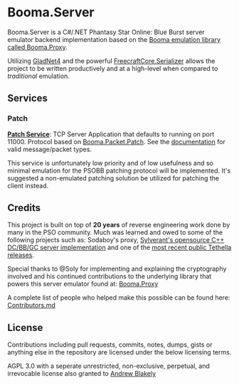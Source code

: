 # Booma.Server

Booma.Server is a C#/.NET Phantasy Star Online: Blue Burst server emulator backend implementation based on the [Booma emulation library called Booma.Proxy](https://github.com/helloKitty/booma.proxy).

Utilizing [GladNet4](https://github.com/HelloKitty/GladNet3/tree/gladnet4) and the powerful [FreecraftCore.Serializer](https://github.com/FreecraftCore/FreecraftCore.Serializer) allows the project to be written productively and at a high-level when compared to *traditional* emulation.

## Services

### Patch

**[Patch Service](https://github.com/HelloKitty/Booma.Server/tree/master/src/Booma.Server.PatchService)**: TCP Server Application that defaults to running on port 11000. Protocol based on [Booma.Packet.Patch](https://github.com/HelloKitty/Booma.Proxy/tree/master/src/Booma.Packet.Patch). See the [documentation](https://github.com/HelloKitty/Booma.Proxy/blob/master/docs/PatchPacketDocumentation.md) for valid message/packet types.

This service is unfortunately low priority and of low usefulness and so minimal emulation for the PSOBB patching protocol will be implemented. It's suggested a non-emulated patching solution be utilized for patching the client instead.


## Credits

This project is built on top of **20 years** of reverse engineering work done by many in the PSO community. Much was learned and owed to some of the following projects such as: Sodaboy's proxy, [Sylverant's opensource C++ DC/BB/GC server implementation](https://github.com/Sylverant/) and one of the [most recent public Tethella releases](https://github.com/justnoxx/psobb-tethealla/).

Special thanks to @Soly for implementing and explaining the cryptography involved and his continued contributions to the underlying library that powers this server emulator found at: [Booma.Proxy](https://github.com/helloKitty/booma.proxy)

A complete list of people who helped make this possible can be found here: [Contributors.md](https://github.com/HelloKitty/Booma.Proxy/blob/master/Contributors.md)

## License

Contributions including pull requests, commits, notes, dumps, gists or anything else in the repository are licensed under the below licensing terms.

AGPL 3.0 with a seperate unrestricted, non-exclusive, perpetual, and irrevocable license also granted to [Andrew Blakely](https://www.github.com/HelloKitty)
